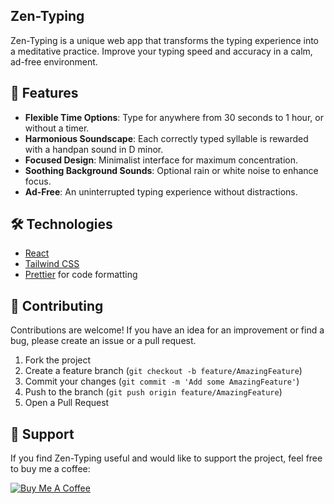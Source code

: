 ## Zen-Typing

Zen-Typing is a unique web app that transforms the typing experience into a meditative practice. Improve your typing speed and accuracy in a calm, ad-free environment.

## 🌟 Features

- **Flexible Time Options**: Type for anywhere from 30 seconds to 1 hour, or without a timer.
- **Harmonious Soundscape**: Each correctly typed syllable is rewarded with a handpan sound in D minor.
- **Focused Design**: Minimalist interface for maximum concentration.
- **Soothing Background Sounds**: Optional rain or white noise to enhance focus.
- **Ad-Free**: An uninterrupted typing experience without distractions.

## 🛠️ Technologies

- [React](https://reactjs.org/)
- [Tailwind CSS](https://tailwindcss.com/)
- [Prettier](https://prettier.io/) for code formatting

## 🤝 Contributing

Contributions are welcome! If you have an idea for an improvement or find a bug, please create an issue or a pull request.

1. Fork the project
2. Create a feature branch (`git checkout -b feature/AmazingFeature`)
3. Commit your changes (`git commit -m 'Add some AmazingFeature'`)
4. Push to the branch (`git push origin feature/AmazingFeature`)
5. Open a Pull Request

## 🙏 Support

If you find Zen-Typing useful and would like to support the project, feel free to buy me a coffee:

[![Buy Me A Coffee](https://www.buymeacoffee.com/assets/img/custom_images/orange_img.png)](https://buymeacoffee.com/maxmontag1j)
